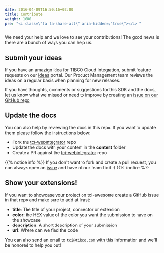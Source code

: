 ```yaml
---
date: 2016-04-09T16:50:16+02:00
title: Contribute
weight: 1000
pre: "<i class=\"fa fa-share-alt\" aria-hidden=\"true\"></i> "
---
```


We need your help and we love to see your contributions! The good news is there are a bunch of ways you can help us.

## Submit your ideas
If you have an amazign idea for TIBCO Cloud Integration, submit feature requests on our [ideas](https://ideas.tibco.com/?project=TCI) portal. Our Product Management team reviews the ideas on a regular basis when planning for new releases.

If you have thoughts, comments or suggestions for this SDK and the docs, let us know what we missed or need to improve by creating an [issue on our GitHub repo](https://github.com/TIBCOsoftware/tci-webintegrator/issues)

## Update the docs 
You can also help by reviewing the docs in this repo. If you want to update them please follow the instructions below:

* Fork the [tci-webintegrator](https://github.com/TIBCOSoftware/tci-webintegrator) repo
* Update the docs with your content in the **content** folder
* Create a PR against the [tci-webintegrator](https://github.com/TIBCOSoftware/tci-webintegrator) repo

{{% notice info %}}
If you don't want to fork and create a pull request, you can always open an [issue](https://github.com/TIBCOSoftware/tci-webintegrator/issues) and have of our team fix it :)
{{% /notice %}}

## Show your extensions!
If you want to showcase your project on [tci-awesome](https://github.com/TIBCOSoftware/tci-awesome) create a [GitHub issue](https://github.com/TIBCOSoftware/tci-awesome/issues) in that repo and make sure to add at least:

* **title**: The title of your project, connector or extension
* **color**: the HEX value of the color you want the submission to have on the showcase
* **description**: A short description of your submission
* **url**: Where can we find the code

You can also send an email to `tci@tibco.com` with this information and we'll be honored to help you out!
